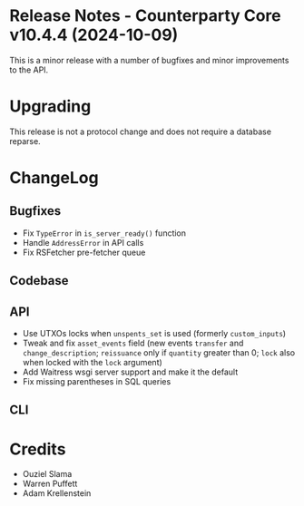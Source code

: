 # Release Notes - Counterparty Core v10.4.4 (2024-10-09)

This is a minor release with a number of bugfixes and minor improvements to the API.

# Upgrading

This release is not a protocol change and does not require a database reparse.

# ChangeLog

## Bugfixes

- Fix `TypeError` in `is_server_ready()` function
- Handle `AddressError` in API calls
- Fix RSFetcher pre-fetcher queue

## Codebase

## API

- Use UTXOs locks when `unspents_set` is used (formerly `custom_inputs`)
- Tweak and fix `asset_events` field (new events `transfer` and `change_description`; `reissuance` only if `quantity` greater than 0; `lock` also when locked with the `lock` argument)
- Add Waitress wsgi server support and make it the default
- Fix missing parentheses in SQL queries

## CLI



# Credits

* Ouziel Slama
* Warren Puffett
* Adam Krellenstein
